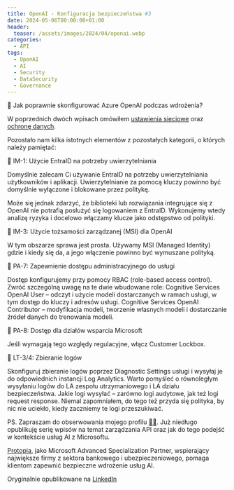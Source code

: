 ```yaml
---
title: OpenAI - Konfiguracja bezpieczeństwa #3
date: 2024-05-06T00:00:00+01:00
header:
  teaser: /assets/images/2024/04/openai.webp
categories:
  - API
tags:
  - OpenAI
  - AI
  - Security
  - DataSecurity
  - Governance
---
```


🔶 Jak poprawnie skonfigurować Azure OpenAI podczas wdrożenia?

W poprzednich dwóch wpisach omówiłem [ustawienia sieciowe](https://lnkd.in/dRi8NCTh) oraz [ochronę danych](https://lnkd.in/dafZS6_w).

Pozostało nam kilka istotnych elementów z pozostałych kategorii, o których należy pamiętać:

🔶 IM-1: Użycie EntraID na potrzeby uwierzytelniania

Domyślnie zalecam Ci używanie EntraID na potrzeby uwierzytelniania użytkowników i aplikacji. Uwierzytelnianie za pomocą kluczy powinno być domyślnie wyłączone i blokowane przez politykę.

Może się jednak zdarzyć, że biblioteki lub rozwiązania integrujące się z OpenAI nie potrafią posłużyć się logowaniem z EntraID. Wykonujemy wtedy analizę ryzyka i docelowo włączamy klucze jako odstępstwo od polityki.

🔶 IM-3: Użycie tożsamości zarządzanej (MSI) dla OpenAI

W tym obszarze sprawa jest prosta. Używamy MSI (Managed Identity) gdzie i kiedy się da, a jego włączenie powinno być wymuszane polityką.

🔶 PA-7: Zapewnienie dostępu administracyjnego do usługi

Dostęp konfigurujemy przy pomocy RBAC (role-based access control). Zwróć szczególną uwagę na te dwie wbudowane role:
Cognitive Services OpenAI User – odczyt i użycie modeli dostarczanych w ramach usługi, w tym dostęp do kluczy i adresów usługi.
Cognitive Services OpenAI Contributor – modyfikacja modeli, tworzenie własnych modeli i dostarczanie źródeł danych do trenowania modeli.

🔶 PA-8: Dostęp dla działów wsparcia Microsoft

Jeśli wymagają tego względy regulacyjne, włącz Customer Lockbox.

🔶 LT-3/4: Zbieranie logów

Skonfiguruj zbieranie logów poprzez Diagnostic Settings usługi i wysyłaj je do odpowiednich instancji Log Analytics. Warto pomyśleć o równoległym wysyłaniu logów do LA zespołu utrzymaniowego i LA działu bezpieczeństwa.
Jakie logi wysyłać – zarówno logi audytowe, jak też logi request response.
Niemal zapomniałem, do tego też przyda się polityka, by nic nie uciekło, kiedy zaczniemy te logi przeszukiwać.

PS. Zapraszam do obserwowania mojego profilu [👨‍💻](https://lnkd.in/dDgccHWR). Już niedługo opublikuję serię wpisów na temat zarządzania API oraz jak do tego podejść w kontekście usług AI z Microsoftu.

[Protopia](https://protopia.tech), jako Microsoft Advanced Specialization Partner, wspierający największe firmy z sektora bankowego i ubezpieczeniowego, pomaga klientom zapewnić bezpieczne wdrożenie usług AI.

Oryginalnie opublikowane na [LinkedIn](https://www.linkedin.com/posts/grabarz_azure-activity-7194250467713966080-oJpZ)
